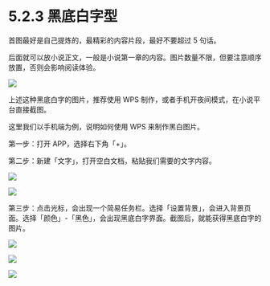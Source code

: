 # 5.2.3 黑底白字型

首图最好是自己提炼的，最精彩的内容片段，最好不要超过 5 句话。

后面就可以放小说正文，一般是小说第一章的内容。图片数量不限，但要注意顺序放置，否则会影响阅读体验。

![](img/b7b02c028d59d99d91b343932d20962c.png)

上述这种黑底白字的图片，推荐使用 WPS 制作，或者手机开夜间模式，在小说平台直接截图。

这里我们以手机端为例，说明如何使用 WPS 来制作黑白图片。

第一步：打开 APP，选择右下角「+」。

第二步：新建「文字」，打开空白文档，粘贴我们需要的文字内容。

![](img/5ba3e5d86ad41d571c3cd8e606fe0db7.png)

![](img/979f5ecf216e6844289575d3055bd7f0.png)

第三步：点击光标，会出现一个简易任务栏。选择「设置背景」，会进入背景页面。选择「颜色」-「黑色」，会出现黑底白字界面。截图后，就能获得黑底白字的图片。

![](img/f2ffe2d488465ecbb7244912420ad555.png)

![](img/7db47f9294ee69b084ec3d6827eaff04.png)

![](img/0d35ad0ed04c53182b46b303931f0956.png)